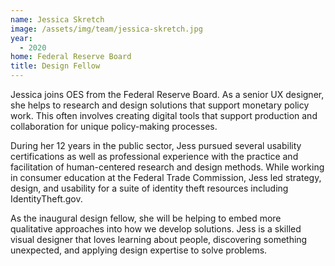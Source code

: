 ```yaml
---
name: Jessica Skretch
image: /assets/img/team/jessica-skretch.jpg
year:
  - 2020
home: Federal Reserve Board
title: Design Fellow
---
```

Jessica joins OES from the Federal Reserve Board. As a senior UX designer, she helps to research and design solutions that support monetary policy work. This often involves creating digital tools that support production and collaboration for unique policy-making processes.

During her 12 years in the public sector, Jess pursued several usability certifications as well as professional experience with the practice and facilitation of human-centered research and design methods. While working in consumer education at the Federal Trade Commission, Jess led strategy, design, and usability for a suite of identity theft resources including IdentityTheft.gov.

As the inaugural design fellow, she will be helping to embed more qualitative approaches into how we develop solutions. Jess is a skilled visual designer that loves learning about people, discovering something unexpected, and applying design expertise to solve problems.
